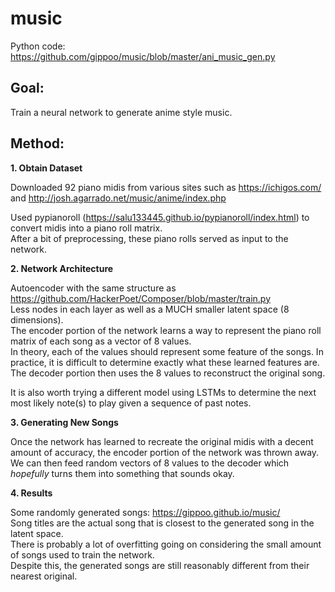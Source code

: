 # music

Python code:</br>
https://github.com/gippoo/music/blob/master/ani_music_gen.py

## Goal:
Train a neural network to generate anime style music.

## Method:
**1. Obtain Dataset**

Downloaded 92 piano midis from various sites such as https://ichigos.com/ and http://josh.agarrado.net/music/anime/index.php</br>

Used pypianoroll (https://salu133445.github.io/pypianoroll/index.html) to convert midis into a piano roll matrix.</br>
After a bit of preprocessing, these piano rolls served as input to the network.

**2. Network Architecture**

Autoencoder with the same structure as https://github.com/HackerPoet/Composer/blob/master/train.py</br>
Less nodes in each layer as well as a MUCH smaller latent space (8 dimensions).</br>
The encoder portion of the network learns a way to represent the piano roll matrix of each song as a vector of 8 values.</br>
In theory, each of the values should represent some feature of the songs. In practice, it is difficult to determine exactly what these learned features are.</br>
The decoder portion then uses the 8 values to reconstruct the original song.</br>

It is also worth trying a different model using LSTMs to determine the next most likely note(s) to play given a sequence of past notes.


**3. Generating New Songs**

Once the network has learned to recreate the original midis with a decent amount of accuracy, the encoder portion of the network was thrown away. We can then feed random vectors of 8 values to the decoder which <i>hopefully</i> turns them into something that sounds okay.

**4. Results**

Some randomly generated songs: https://gippoo.github.io/music/</br>
Song titles are the actual song that is closest to the generated song in the latent space.</br>
There is probably a lot of overfitting going on considering the small amount of songs used to train the network.</br>
Despite this, the generated songs are still reasonably different from their nearest original.
